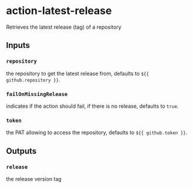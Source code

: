 # action-latest-release
Retrieves the latest release (tag) of a repository

## Inputs

### `repository`
the repository to get the latest release from, defaults to `${{ github.repository }}`.

### `failOnMissingRelease`
indicates if the action should fail, if there is no release, defaults to `true`.

### `token`
the PAT allowing to access the repository, defaults to `${{ github.token }}`.

## Outputs

### `release`
the release version tag
